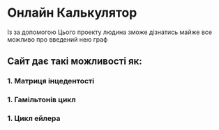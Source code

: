 <h1>Онлайн Калькулятор</h1>

<p>Із за допомогою Цього проекту людина зможе дізнатись майже все можливо про введений нею граф</p>
<h2>Сайт дає такі можливості як:</h2>
<h3>1. Матриця інцедентості</h3>
<h3>1. Гамільтонів цикл</h3>
<h3>1. Цикл ейлера </h3>
